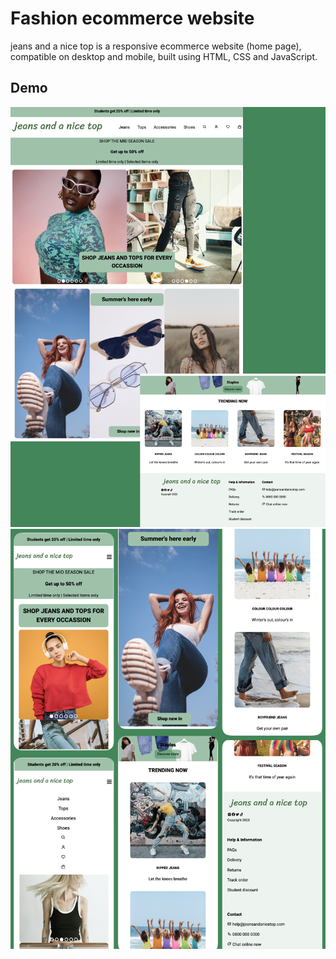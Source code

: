 # Fashion ecommerce website

jeans and a nice top is a responsive ecommerce website (home page), compatible on desktop and mobile, built using HTML, CSS and JavaScript.

## Demo

![Desktop Demo](./demo-images/demo1.png "Desktop Demo")
![Mobile Demo](./demo-images/demo2.png "Mobile Demo")